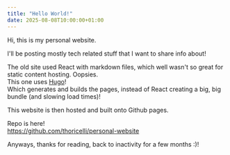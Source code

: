 ```yaml
---
title: "Hello World!"
date: 2025-08-08T10:00:00+01:00
---
```


Hi, this is my personal website.

I'll be posting mostly tech related stuff that I want to share info about!

<!--more-->

The old site used React with markdown files, which well wasn't so great for static content hosting. Oopsies.  
This one uses [Hugo](https://gohugo.io)!  
Which generates and builds the pages, instead of React creating a big, big bundle (and slowing load times)!

This website is then hosted and built onto Github pages.

Repo is here!  
https://github.com/thoricelli/personal-website

Anyways, thanks for reading, back to inactivity for a few months :)!
